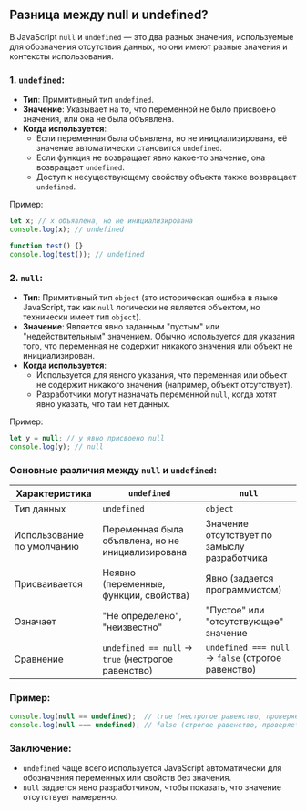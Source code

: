 ## Разница между null и undefined?

В JavaScript `null` и `undefined` — это два разных значения, используемые для обозначения отсутствия данных, но они имеют разные значения и контексты использования.

### 1. **`undefined`**:
   - **Тип**: Примитивный тип `undefined`.
   - **Значение**: Указывает на то, что переменной не было присвоено значения, или она не была объявлена.
   - **Когда используется**:
     - Если переменная была объявлена, но не инициализирована, её значение автоматически становится `undefined`.
     - Если функция не возвращает явно какое-то значение, она возвращает `undefined`.
     - Доступ к несуществующему свойству объекта также возвращает `undefined`.

   Пример:
   ```javascript
   let x; // x объявлена, но не инициализирована
   console.log(x); // undefined

   function test() {}
   console.log(test()); // undefined
   ```

### 2. **`null`**:
   - **Тип**: Примитивный тип `object` (это историческая ошибка в языке JavaScript, так как `null` логически не является объектом, но технически имеет тип `object`).
   - **Значение**: Является явно заданным "пустым" или "недействительным" значением. Обычно используется для указания того, что переменная не содержит никакого значения или объект не инициализирован.
   - **Когда используется**:
     - Используется для явного указания, что переменная или объект не содержит никакого значения (например, объект отсутствует).
     - Разработчики могут назначать переменной `null`, когда хотят явно указать, что там нет данных.

   Пример:
   ```javascript
   let y = null; // y явно присвоено null
   console.log(y); // null
   ```

### Основные различия между `null` и `undefined`:
| Характеристика          | `undefined`                          | `null`                             |
|-------------------------|---------------------------------------|------------------------------------|
| Тип данных              | `undefined`                          | `object`                          |
| Использование по умолчанию | Переменная была объявлена, но не инициализирована | Значение отсутствует по замыслу разработчика |
| Присваивается            | Неявно (переменные, функции, свойства) | Явно (задается программистом)     |
| Означает                | "Не определено", "неизвестно"         | "Пустое" или "отсутствующее" значение |
| Сравнение               | `undefined == null` → `true` (нестрогое равенство) | `undefined === null` → `false` (строгое равенство) |

### Пример:
```javascript
console.log(null == undefined);  // true (нестрогое равенство, проверяет только отсутствие значения)
console.log(null === undefined); // false (строгое равенство, проверяет тип и значение)
```

### Заключение:
- `undefined` чаще всего используется JavaScript автоматически для обозначения переменных или свойств без значения.
- `null` задается явно разработчиком, чтобы показать, что значение отсутствует намеренно.